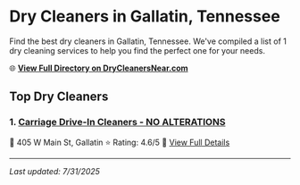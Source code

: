 # Dry Cleaners in Gallatin, Tennessee

Find the best dry cleaners in Gallatin, Tennessee. We've compiled a list of 1 dry cleaning services to help you find the perfect one for your needs.

🌐 **[View Full Directory on DryCleanersNear.com](https://drycleanersnear.com/city/US/Tennessee/Gallatin)**

## Top Dry Cleaners

### 1. [Carriage Drive-In Cleaners - NO ALTERATIONS](https://drycleanersnear.com/dryCleaner/6861efad6d1fa2e11f513be4/carriage-drive-in-cleaners-no-alterations)
📍 405 W Main St, Gallatin
⭐ Rating: 4.6/5
🔗 [View Full Details](https://drycleanersnear.com/dryCleaner/6861efad6d1fa2e11f513be4/carriage-drive-in-cleaners-no-alterations)


---

*Last updated: 7/31/2025*
